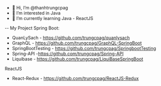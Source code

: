 - 👋 Hi, I’m @thanhtrungcpag
- 👀 I’m interested in Java
- 🌱 I’m currently learning Java - ReactJS

-- My Project
Spring Boot:
  - QuanLySach - https://github.com/trungcpag/quanlysach
  - GraphQL - https://github.com/trungcpag/GraphQL-SpringBoot
  - SpringBootTesting - https://github.com/trungcpag/SpringbootTesting
  - Spring-API -https://github.com/trungcpag/Spring-API
  - Liquibase - https://github.com/trungcpag/LiquiBaseSpringBoot
  
ReactJS 
  - React-Redux - https://github.com/trungcpag/ReactJS-Redux
 


<!---
thanhtrungcpag/thanhtrungcpag is a ✨ special ✨ repository because its `README.md` (this file) appears on your GitHub profile.
You can click the Preview link to take a look at your changes.
--->
